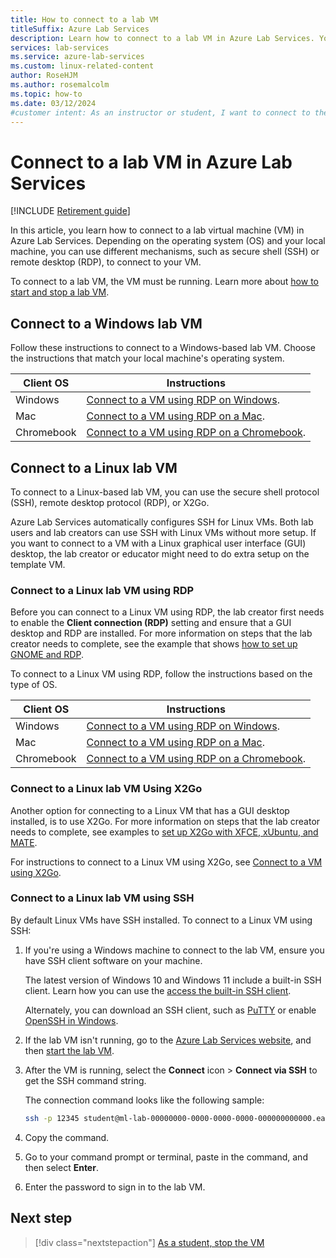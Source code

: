 ```yaml
---
title: How to connect to a lab VM
titleSuffix: Azure Lab Services
description: Learn how to connect to a lab VM in Azure Lab Services. You can use SSH or remote desktop to connect to your VM.
services: lab-services
ms.service: azure-lab-services
ms.custom: linux-related-content
author: RoseHJM
ms.author: rosemalcolm
ms.topic: how-to
ms.date: 03/12/2024
#customer intent: As an instructor or student, I want to connect to the template VM or to the lab VMs to configure the lab or to use the lab VMs.
---
```


# Connect to a lab VM in Azure Lab Services

[!INCLUDE [Retirement guide](./includes/retirement-banner.md)]

In this article, you learn how to connect to a lab virtual machine (VM) in Azure Lab Services. Depending on the operating system (OS) and your local machine, you can use different mechanisms, such as secure shell (SSH) or remote desktop (RDP), to connect to your VM.

To connect to a lab VM, the VM must be running. Learn more about [how to start and stop a lab VM](how-to-use-lab.md#start-or-stop-the-vm).

## Connect to a Windows lab VM

Follow these instructions to connect to a Windows-based lab VM. Choose the instructions that match your local machine's operating system.

| Client OS | Instructions |
| --------- | ------------ |
| Windows | [Connect to a VM using RDP on Windows](connect-virtual-machine-windows-rdp.md). |
| Mac | [Connect to a VM using RDP on a Mac](connect-virtual-machine-mac-remote-desktop.md). |
| Chromebook | [Connect to a VM using RDP on a Chromebook](connect-virtual-machine-chromebook-remote-desktop.md). |

## Connect to a Linux lab VM

To connect to a Linux-based lab VM, you can use the secure shell protocol (SSH), remote desktop protocol (RDP), or X2Go.

Azure Lab Services automatically configures SSH for Linux VMs. Both lab users and lab creators can use SSH with Linux VMs without more setup. If you want to connect to a VM with a Linux graphical user interface (GUI) desktop, the lab creator or educator might need to do extra setup on the template VM.

### Connect to a Linux lab VM using RDP

Before you can connect to a Linux VM using RDP, the lab creator first needs to enable the **Client connection (RDP)** setting and ensure that a GUI desktop and RDP are installed. For more information on steps that the lab creator needs to complete, see the example that shows [how to set up GNOME and RDP](how-to-enable-remote-desktop-linux.md#set-up-gnome-and-rdp).

To connect to a Linux VM using RDP, follow the instructions based on the type of OS.

| Client OS | Instructions |
| --------- | ------------ |
| Windows | [Connect to a VM using RDP on Windows](connect-virtual-machine-windows-rdp.md). |
| Mac | [Connect to a VM using RDP on a Mac](connect-virtual-machine-mac-remote-desktop.md).|
| Chromebook | [Connect to a VM using RDP on a Chromebook](connect-virtual-machine-chromebook-remote-desktop.md). |

### Connect to a Linux lab VM Using X2Go

Another option for connecting to a Linux VM that has a GUI desktop installed, is to use X2Go. For more information on steps that the lab creator needs to complete, see examples to [set up X2Go with XFCE, xUbuntu, and MATE](./how-to-enable-remote-desktop-linux.md#choose-setup-options).

For instructions to connect to a Linux VM using X2Go, see [Connect to a VM using X2Go](connect-virtual-machine-linux-x2go.md).

### Connect to a Linux lab VM using SSH

By default Linux VMs have SSH installed. To connect to a Linux VM using SSH:

1. If you're using a Windows machine to connect to the lab VM, ensure you have SSH client software on your machine.

    The latest version of Windows 10 and Windows 11 include a built-in SSH client. Learn how you can use the [access the built-in SSH client](/windows/terminal/tutorials/ssh).

    Alternately, you can download an SSH client, such as [PuTTY](https://www.putty.org/) or enable [OpenSSH in Windows](/windows-server/administration/openssh/openssh_install_firstuse).

1. If the lab VM isn't running, go to the [Azure Lab Services website](https://labs.azure.com), and then [start the lab VM](how-to-use-lab.md#start-or-stop-the-vm).

1. After the VM is running, select the **Connect** icon > **Connect via SSH** to get the SSH command string.

    The connection command looks like the following sample:

    ```bash
    ssh -p 12345 student@ml-lab-00000000-0000-0000-0000-000000000000.eastus2.cloudapp.azure.com
    ```

1. Copy the command.

1. Go to your command prompt or terminal, paste in the command, and then select **Enter**.

1. Enter the password to sign in to the lab VM.

## Next step

> [!div class="nextstepaction"]
> [As a student, stop the VM](how-to-use-lab.md#start-or-stop-the-vm)

